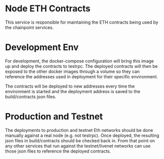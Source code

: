 # Node ETH Contracts

This service is responsible for maintaining the ETH contracts being used by the chainpoint services.

# Development Env

For development, the docker-compose configuration will bring this image up and deploy the contracts to testrpc.  The deployed contracts will then be exposed to the other docker images through a volume so they can reference the addresses used in deployment for their specific environment.  

The contracts will be deployed to new addresses every time the environment is started and the deployment address is saved to the build/contracts json files.

# Production and Testnet

The deployments to production and testnet Eth networks should be done manually against a real node (e.g. not testrpc).  Once deployed, the resulting json files in build/contracts should be checked back in.  From that point on any other services that run against the testnet/livenet networks can use those json files to reference the deployed contracts.
